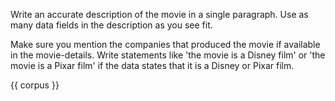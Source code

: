 Write an accurate description of the movie in a single paragraph. Use as many data fields in the description as you see fit.

Make sure you mention the companies that produced the movie if available in the movie-details. Write statements like 'the movie is a Disney film' or 'the movie is a Pixar film' if the data states that it is a Disney or Pixar film.

<movie-details>
  {{ corpus }}
</movie-details>
